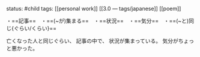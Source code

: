 status: #child 
tags: [[personal work]] [[3.0 — tags/japanese]] [[poem]]

・==記事==　・==(~が)集まる==　・==状況==　・==気分==　・==(~と)同じ{ぐらい/くらい}== 

亡くなった人と同じぐらい、
記事の中で、
状況が集まっている。
気分がちょっと悪かった。
